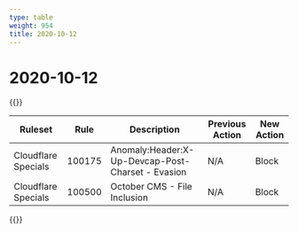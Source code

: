 ```yaml
---
type: table
weight: 954
title: 2020-10-12
---
```


# 2020-10-12

{{<table-wrap>}}<table style="width: 100%">

<thead>
  <tr>
    <th>Ruleset</th>
    <th>Rule</th>
    <th>Description</th>
    <th>Previous Action</th>
    <th>New Action</th>
  </tr>
</thead>
<tbody>
  <tr>
    <td>Cloudflare Specials</td>
    <td>100175</td>
    <td>Anomaly:Header:X-Up-Devcap-Post-Charset - Evasion</td>
    <td>N/A</td>
    <td>Block</td>
  </tr>
  <tr>
    <td>Cloudflare Specials</td>
    <td>100500</td>
    <td>October CMS - File Inclusion</td>
    <td>N/A</td>
    <td>Block</td>
  </tr>
</tbody>

</table>{{</table-wrap>}}
